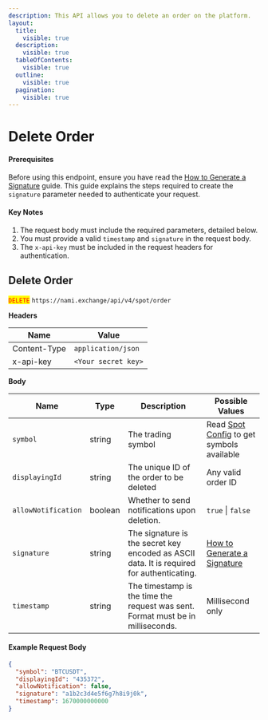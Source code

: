 ```yaml
---
description: This API allows you to delete an order on the platform.
layout:
  title:
    visible: true
  description:
    visible: true
  tableOfContents:
    visible: true
  outline:
    visible: true
  pagination:
    visible: true
---
```


# Delete Order

#### Prerequisites

Before using this endpoint, ensure you have read the [How to Generate a Signature](../../authentication.md) guide. This guide explains the steps required to create the `signature` parameter needed to authenticate your request.

#### Key Notes

1. The request body must include the required parameters, detailed below.
2. You must provide a valid `timestamp` and `signature` in the request body.
3. The `x-api-key` must be included in the request headers for authentication.

## Delete Order

<mark style="color:red;">`DELETE`</mark> `https://nami.exchange/api/v4/spot/order`

**Headers**

| Name         | Value               |
| ------------ | ------------------- |
| Content-Type | `application/json`  |
| x-api-key    | `<Your secret key>` |

**Body**

| Name                | Type      | Description                                                                                 | Possible Values                          |
| -------------------- | --------- | ------------------------------------------------------------------------------------------- | ---------------------------------------- |
| `symbol`            | string    | The trading symbol                                                                          | Read [Spot Config](../market-data/exchange-info.md) to get symbols available |
| `displayingId`      | string    | The unique ID of the order to be deleted                                                    | Any valid order ID                       |
| `allowNotification` | boolean   | Whether to send notifications upon deletion.                                                | `true` \| `false`                        |
| `signature`         | string    | The signature is the secret key encoded as ASCII data. It is required for authenticating.   | [How to Generate a Signature](../../authentication.md) |
| `timestamp`         | string    | The timestamp is the time the request was sent. Format must be in milliseconds.             | Millisecond only                         |

#### Example Request Body
```json
{
  "symbol": "BTCUSDT",
  "displayingId": "435372",
  "allowNotification": false,
  "signature": "a1b2c3d4e5f6g7h8i9j0k",
  "timestamp": 1670000000000
}